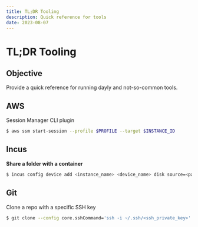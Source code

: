 ```yaml
---
title: TL;DR Tooling
description: Quick reference for tools
date: 2023-08-07
---
```


# TL;DR Tooling

## Objective

Provide a quick reference for running dayly and not-so-common tools.

## AWS

Session Manager CLI plugin

```bash
$ aws ssm start-session --profile $PROFILE --target $INSTANCE_ID
```

## Incus

**Share a folder with a container**
```bash
$ incus config device add <instance_name> <device_name> disk source=<path_on_host> path=<path_in_instance>
```

## Git

Clone a repo with a specific SSH key

```bash
$ git clone --config core.sshCommand='ssh -i ~/.ssh/<ssh_private_key>' git@<git_server>:<git repo>
```

